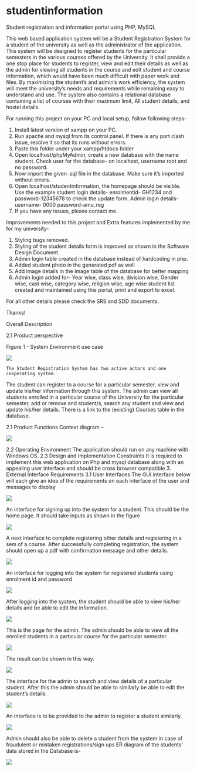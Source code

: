 # studentinformation
Student registration and information portal using PHP, MySQL

This web based application system will be a Student Registration System for a student of the university as well as the administrator of the application. This system will be designed to register students for the particular semesters in the various courses offered by the University. It shall provide a one stop place for students to register, view and edit their details as well as the admin for viewing all students in the course and edit student and course information, which would have been much difficult with paper work and files. By maximizing the student’s and admin’s work efficiency, the system will meet the university’s needs and requirements while remaining easy to understand and use.
The system also contains a relational database containing a list of courses with their maximum limit, All student details, and hostel details.


For running this project on your PC and local setup, follow following steps-
1.	Install latest version of xampp on your PC.
2.	Run apache and mysql from its control panel. If there is any port clash issue, resolve it so that its runs without errors.
3.	Paste this folder under your xampp/htdocs folder
4.	Open localhost/phpMyAdmin, create a new database with the name student. Check user for the database- on localhost, username root and no password.
5.	Now import the given .sql file in the database. Make sure it’s imported without errors.
6.	Open localhost/studentinformation, the homepage should be visible. Use the example student login details- enrolmentid- GH1234 and password-12345678 to check the update form. Admin login details- username- 0000 password-amu_reg
7.	If you have any issues, please contact me.

Improvements needed to this project and Extra features implemented by me for my university-
1. Styling bugs removed.
2. Styling of the student details form is improved as shown in the Software Design Document.
3. Admin login table created in the database instead of hardcoding in php.
4. Added student photo in the generated pdf as well
5. Add image details in the image table of the database for better mapping
6. Admin login added for- Year wise, class wise, division wise, Gender wise, cast wise, category wise, religion wise, 
                       age wise student list created and maintained using this portal, print and export to excel.

For all other details please check the SRS and SDD documents.

Thanks!


Overall Description

2.1	Product perspective

Figure 1 - System Environment use case

![](images/1.png)

	The Student Registration System has two active actors and one cooperating system. 
The student can register to a course for a particular semester, view and update his/her information through this system. The admin can view all students enrolled in a particular course of the University for the particular semester, add or remove and student/s, search any student and view and update his/her details. There is a link to the (existing) Courses table in the database.

2.1	Product Functions
Context diagram –

![](images/2.png)

2.2	Operating Environment
The application should run on any machine with Windows OS.
2.3	Design and Implementation Constraints
It is required to implement this web application on Php and mysql database along with an appealing user interface and should be cross browser compatible
3.	External Interface Requirements
3.1	User Interfaces
The GUI interface below will each give an idea of the requirements on each interface of the user and messages to display

![](images/3.png)

An interface for signing up into the system for a student. This should be the home page. It should take inputs as shown in the figure

![](images/4.png)

A next interface to complete registering other details and registering in a sem of a course.
After successfully completing registration, the system should open up a pdf with confirmation message and other details.

 ![](images/5.png)
 
An interface for logging into the system for registered students using enrolment id and password

![](images/7.jpg)

After logging into the system, the student should be able to view his/her details and be able to edit the information.

 ![](images/8.png)
 
This is the page for the admin. The admin should be able to view all the enrolled students in a particular course for the particular semester.

 ![](images/9.png)
 
The result can be shown in this way.

 ![](images/10.png)
 
The interface for the admin to search and view details of a particular student. After this the admin should be able to similarly be able to edit the student’s details.

 ![](images/11.png)
 
An interface is to be provided to the admin to register a student similarly.

![](images/12.png)

Admin should also be able to delete a student from the system in case of fraudulent or mistaken registrations/sign ups
ER diagram of the students' data stored in the Database is-

 ![](images/13.png)
 
